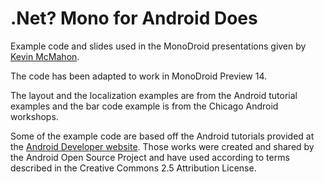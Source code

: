 .Net? Mono for Android Does
===========================

Example code and slides used in the MonoDroid presentations given by [Kevin McMahon](http://blog.kevfoo.com).

The code has been adapted to work in MonoDroid Preview 14.

The layout and the localization examples are from the Android tutorial examples and the bar code example is from the Chicago Android workshops.

Some of the example code are based off the Android tutorials provided at the [Android Developer website](http://developer.android.com/resources/tutorials/views/index.html).  Those works were created and shared by the Android Open Source Project and have used according to terms described in the Creative Commons 2.5 Attribution License.
